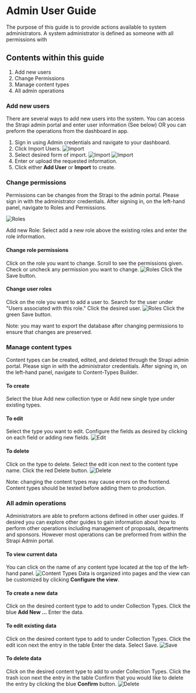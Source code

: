 # Admin User Guide

The purpose of this guide is to provide actions available to system administrators. A system administrator is defined as someone with all permissions with

## Contents within this guide

1. Add new users
1. Change Permissions
1. Manage content types
1. All admin operations

### Add new users

There are several ways to add new users into the system. You can access the Strapi admin portal and enter user information (See below) OR you can preform the operations from the dashboard in app.

1. Sign in using Admin credentials and navigate to your dashboard.
1. Click Import Users.
   ![Import](images/selectImportUsers.png)
1. Select desired form of import.
   ![Import](images/uploadUsers.png)
   ![Import](images/enterUsers.png)
1. Enter or upload the requested information.
1. Click either **Add User** or **Import** to create.

### Change permissions

Permissions can be changes from the Strapi to the admin portal. Please sign in with the administrator credentials. After signing in, on the left-hand panel, navigate to Roles and Permissions.

![Roles](images/findRoles.png)

Add new Role:
Select add a new role above the existing roles and enter the role information.

#### Change role permissions

Click on the role you want to change.
Scroll to see the permissions given.
Check or uncheck any permission you want to change.
![Roles](images/changePermissions.png)
Click the Save button.

#### Change user roles

Click on the role you want to add a user to.
Search for the user under "Users associated with this role."
Click the desired user.
![Roles](images/addUserToRole.png)
Click the green Save button.

Note: you may want to export the database after changing permissions to ensure that changes are preserved.

### Manage content types

Content types can be created, edited, and deleted through the Strapi admin portal. Please sign in with the administrator credentials. After signing in, on the left-hand panel, navigate to Content-Types Builder.

#### To create

Select the blue Add new collection type or Add new single type under existing types.

#### To edit

Select the type you want to edit. Configure the fields as desired by clicking on each field or adding new fields.
![Edit](images/changeType.png)

#### To delete

Click on the type to delete. Select the edit icon next to the content type name. Click the red Delete button.
![Delete](images/deleteType.png)

Note: changing the content types may cause errors on the frontend. Content types should be tested before adding them to production.

### All admin operations

Administrators are able to preform actions defined in other user guides. If desired you can explore other guides to gain information about how to perform other operations including management of proposals, departments and sponsors. However most operations can be preformed from within the Strapi Admin portal.

#### To view current data

You can click on the name of any content type located at the top of the left-hand panel.
![Content Types](images/findContent.png)
Data is organized into pages and the view can be customized by clicking **Configure the view**.

#### To create a new data

Click on the desired content type to add to under Collection Types.
Click the blue **Add New ...**
Enter the data.

#### To edit existing data

Click on the desired content type to add to under Collection Types.
Click the edit icon next the entry in the table
Enter the data.
Select Save.
![Save](images/saveContent.png)

#### To delete data

Click on the desired content type to add to under Collection Types.
Click the trash icon next the entry in the table
Confirm that you would like to delete the entry by clicking the blue **Confirm** button.
![Delete](images/confirmDelete.png)
